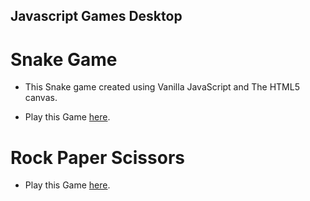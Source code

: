## Javascript Games Desktop

# Snake Game #

* This Snake game created using Vanilla JavaScript and The HTML5 canvas.

* Play this Game [here](https://nil1729.github.io/Javascript-Games-Desktop/Snake-Game/index.html).

# Rock Paper Scissors #

* Play this Game [here](https://nil1729.github.io/Javascript-Games-Desktop/RPS-Game/).

